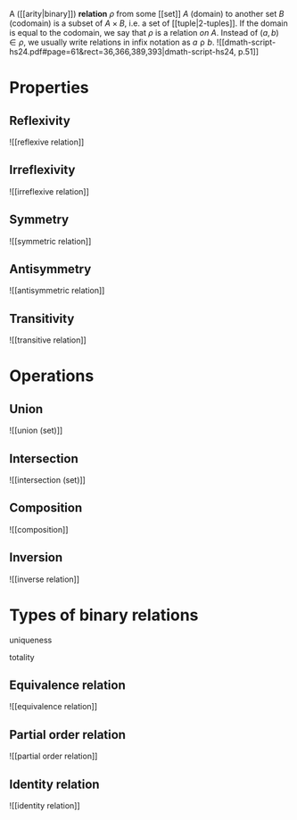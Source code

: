 
A ([[arity|binary]]) **relation** $\rho$ from some [[set]] $A$ (domain) to another set $B$ (codomain) is a subset of $A \times B$, i.e. a set of [[tuple|2-tuples]]. If the domain is equal to the codomain, we say that $\rho$ is a relation *on* $A$. Instead of $(a, b) \in \rho$, we usually write relations in infix notation as $a \mathrel{\rho} b$.
![[dmath-script-hs24.pdf#page=61&rect=36,366,389,393|dmath-script-hs24, p.51]]


# Properties

## Reflexivity
![[reflexive relation]]

## Irreflexivity
![[irreflexive relation]]

## Symmetry
![[symmetric relation]]

## Antisymmetry
![[antisymmetric relation]]

## Transitivity
![[transitive relation]]



# Operations

## Union
![[union (set)]]

## Intersection
![[intersection (set)]]

## Composition
![[composition]]

## Inversion
![[inverse relation]]




# Types of binary relations

uniqueness

totality

## Equivalence relation
![[equivalence relation]]

## Partial order relation
![[partial order relation]]

## Identity relation
![[identity relation]]